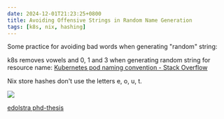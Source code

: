 ```yaml
---
date: 2024-12-01T21:23:25+0800
title: Avoiding Offensive Strings in Random Name Generation
tags: [k8s, nix, hashing]
---
```

Some practice for avoiding bad words when generating "random" string:

k8s removes vowels and 0, 1 and 3  when generating random string for resource name: [Kubernetes pod naming convention - Stack Overflow](https://stackoverflow.com/questions/46204504/kubernetes-pod-naming-convention)

Nix store hashes don't use the letters e, o, u, t.


![](/images/20241201_2588b7.jpg)


[edolstra phd-thesis](https://edolstra.github.io/pubs/phd-thesis.pdf)